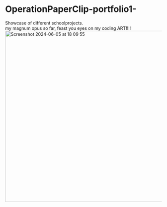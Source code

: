 # OperationPaperClip-portfolio1-
Showcase of different schoolprojects.<br>
my magnum opus so far, feast you eyes on my coding ART!!!!
<img width="550" alt="Screenshot 2024-06-05 at 18 09 55" src="https://github.com/DanielSan-01/OperationPaperClip-portfolio1-/assets/98233180/14fe7fbb-d608-4f08-b18f-69220065e5d4">

